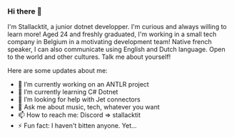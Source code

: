 ### Hi there 👋
I'm Stallacktit, a junior dotnet developper. I'm curious and always willing to learn more! 
Aged 24 and freshly graduated, I'm working in a small tech company in Belgium in a motivating development team!
Native french speaker, I can also communicate using English and Dutch language.
Open to the world and other cultures. Talk me about yourself!

Here are some updates about me: 
- 🔭 I’m currently working on an ANTLR project
- 🌱 I’m currently learning C# Dotnet
- 🤔 I’m looking for help with Jet connectors
- 💬 Ask me about music, tech, whatever you want
- 📫 How to reach me: Discord => stallacktit
- ⚡ Fun fact: I haven't bitten anyone. Yet...
<!--
**Stallacktit/Stallacktit** is a ✨ _special_ ✨ repository because its `README.md` (this file) appears on your GitHub profile.

Here are some ideas to get you started:

- 🔭 I’m currently working on ...
- 🌱 I’m currently learning ...
- 👯 I’m looking to collaborate on ...
- 🤔 I’m looking for help with ...
- 💬 Ask me about ...
- 📫 How to reach me: ...
- 😄 Pronouns: ...
- ⚡ Fun fact: ...
-->

